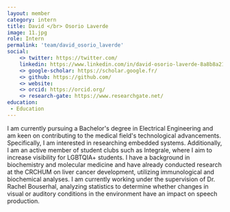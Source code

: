 ```yaml
---
layout: member
category: intern
title: David </br> Osorio Laverde
image: 11.jpg
role: Intern
permalink: 'team/david_osorio_laverde'
social:
    <> twitter: https://twitter.com/
    linkedin: https://www.linkedin.com/in/david-osorio-laverde-8a8b8a214
    <> google-scholar: https://scholar.google.fr/
    <> github: https://github.com/
    <> website:
    <> orcid: https://orcid.org/
    <> research-gate: https://www.researchgate.net/
education:
 - Education
---
```


I am currently pursuing a Bachelor's degree in Electrical Engineering and am keen on contributing to the medical field's technological advancements. Specifically, I am interested in researching embedded systems. Additionally, I am an active member of student clubs such as Integrale, where I aim to increase visibility for LGBTQIA+ students. I have a background in biochemistry and molecular medicine and have already conducted research at the CRCHUM on liver cancer development, utilizing immunological and biochemical analyses. I am currently working under the supervision of Dr. Rachel Bouserhal, analyzing statistics to determine whether changes in visual or auditory conditions in the environment have an impact on speech production.